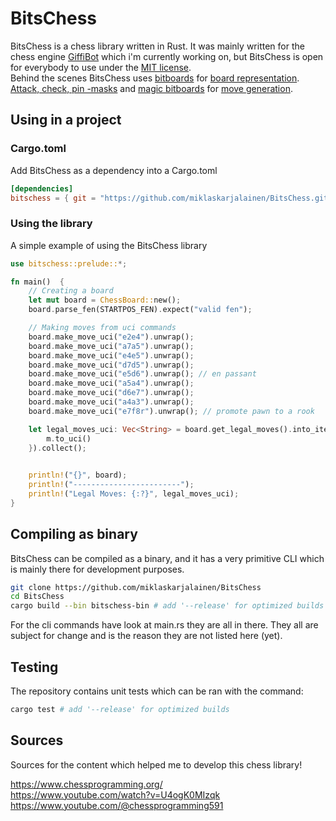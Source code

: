 # BitsChess

BitsChess is a chess library written in Rust. It was mainly written for the chess engine [GiffiBot](https://github.com/miklaskarjalainen/GiffiBot) which i'm currently working on, but BitsChess is open for everybody to use under the [MIT license](./LICENSE).  
Behind the scenes BitsChess uses [bitboards](https://www.chessprogramming.org/Bitboards) for [board representation](https://www.chessprogramming.org/Board_Representation). [Attack, check, pin -masks](https://www.chessprogramming.org/Checks_and_Pinned_Pieces_(Bitboards)) and [magic bitboards](https://www.chessprogramming.org/Magic_Bitboards) for [move generation](https://www.chessprogramming.org/Move_Generation).

## Using in a project

### Cargo.toml
Add BitsChess as a dependency into a Cargo.toml
```toml
[dependencies]
bitschess = { git = "https://github.com/miklaskarjalainen/BitsChess.git" }
```

### Using the library
A simple example of using the BitsChess library

```rust
use bitschess::prelude::*;

fn main()  {
    // Creating a board
    let mut board = ChessBoard::new();
    board.parse_fen(STARTPOS_FEN).expect("valid fen");

    // Making moves from uci commands
    board.make_move_uci("e2e4").unwrap();
    board.make_move_uci("a7a5").unwrap();
    board.make_move_uci("e4e5").unwrap();
    board.make_move_uci("d7d5").unwrap();
    board.make_move_uci("e5d6").unwrap(); // en passant
    board.make_move_uci("a5a4").unwrap();
    board.make_move_uci("d6e7").unwrap();
    board.make_move_uci("a4a3").unwrap();
    board.make_move_uci("e7f8r").unwrap(); // promote pawn to a rook

    let legal_moves_uci: Vec<String> = board.get_legal_moves().into_iter().map(|m: Move| {
        m.to_uci()
    }).collect();
    

    println!("{}", board);
    println!("------------------------");
    println!("Legal Moves: {:?}", legal_moves_uci);
}
```

## Compiling as binary
BitsChess can be compiled as a binary, and it has a very primitive CLI which is mainly there for development purposes.  

```bash
git clone https://github.com/miklaskarjalainen/BitsChess
cd BitsChess
cargo build --bin bitschess-bin # add '--release' for optimized builds
```

For the cli commands have look at main.rs they are all in there. They all are subject for change and is the reason they are not listed here (yet). 

## Testing
The repository contains unit tests which can be ran with the command:  
```bash
cargo test # add '--release' for optimized builds
```

## Sources
Sources for the content which helped me to develop this chess library!

https://www.chessprogramming.org/  
https://www.youtube.com/watch?v=U4ogK0MIzqk  
https://www.youtube.com/@chessprogramming591
